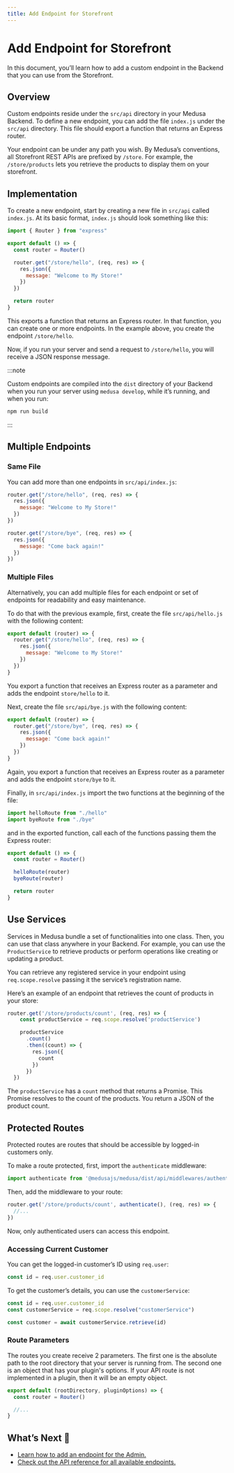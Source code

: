 ```yaml
---
title: Add Endpoint for Storefront
---
```


# Add Endpoint for Storefront

In this document, you’ll learn how to add a custom endpoint in the Backend that you can use from the Storefront.

## Overview

Custom endpoints reside under the `src/api` directory in your Medusa Backend. To define a new endpoint, you can add the file `index.js` under the `src/api` directory. This file should export a function that returns an Express router.

Your endpoint can be under any path you wish. By Medusa’s conventions, all Storefront REST APIs are prefixed by `/store`. For example, the `/store/products` lets you retrieve the products to display them on your storefront.

## Implementation

To create a new endpoint, start by creating a new file in `src/api` called `index.js`. At its basic format, `index.js` should look something like this:

```js
import { Router } from "express"

export default () => {
  const router = Router()

  router.get("/store/hello", (req, res) => {
    res.json({
      message: "Welcome to My Store!"
    })
  })

  return router
}
```

This exports a function that returns an Express router. In that function, you can create one or more endpoints. In the example above, you create the endpoint `/store/hello`.

Now, if you run your server and send a request to `/store/hello`, you will receive a JSON response message.

:::note

Custom endpoints are compiled into the `dist` directory of your Backend when you run your server using `medusa develop`, while it’s running, and when you run:

```bash npm2yarn
npm run build
```

:::

## Multiple Endpoints

### Same File

You can add more than one endpoints in `src/api/index.js`:

```js
router.get("/store/hello", (req, res) => {
  res.json({
    message: "Welcome to My Store!"
  })
})

router.get("/store/bye", (req, res) => {
  res.json({
    message: "Come back again!"
  })
})
```

### Multiple Files

Alternatively, you can add multiple files for each endpoint or set of endpoints for readability and easy maintenance.

To do that with the previous example, first, create the file `src/api/hello.js` with the following content:

```js
export default (router) => {
  router.get("/store/hello", (req, res) => {
    res.json({
      message: "Welcome to My Store!"
    })
  })
}
```

You export a function that receives an Express router as a parameter and adds the endpoint `store/hello` to it.

Next, create the file `src/api/bye.js` with the following content:

```js
export default (router) => {
  router.get("/store/bye", (req, res) => {
    res.json({
      message: "Come back again!"
    })
  })
}
```

Again, you export a function that receives an Express router as a parameter and adds the endpoint `store/bye` to it.

Finally, in `src/api/index.js` import the two functions at the beginning of the file:

```js
import helloRoute from "./hello"
import byeRoute from "./bye"
```

and in the exported function, call each of the functions passing them the Express router:

```js
export default () => {
  const router = Router()

  helloRoute(router)
  byeRoute(router)

  return router
}
```

## Use Services

Services in Medusa bundle a set of functionalities into one class. Then, you can use that class anywhere in your Backend. For example, you can use the `ProductService` to retrieve products or perform operations like creating or updating a product.

You can retrieve any registered service in your endpoint using `req.scope.resolve` passing it the service’s registration name.

Here’s an example of an endpoint that retrieves the count of products in your store:

```js
router.get('/store/products/count', (req, res) => {
    const productService = req.scope.resolve('productService')

    productService
      .count()
      .then((count) => {
        res.json({
          count
        })
      })
  })
```

The `productService` has a `count` method that returns a Promise. This Promise resolves to the count of the products. You return a JSON of the product count.

## Protected Routes

Protected routes are routes that should be accessible by logged-in customers only.

To make a route protected, first, import the `authenticate` middleware:

```js
import authenticate from '@medusajs/medusa/dist/api/middlewares/authenticate'
```

Then, add the middleware to your route:

```jsx
router.get('/store/products/count', authenticate(), (req, res) => {
  //...
})
```

Now, only authenticated users can access this endpoint.

### Accessing Current Customer

You can get the logged-in customer’s ID using `req.user`:

```jsx
const id = req.user.customer_id
```

To get the customer’s details, you can use the `customerService`:

```jsx
const id = req.user.customer_id
const customerService = req.scope.resolve("customerService")

const customer = await customerService.retrieve(id)
```

### Route Parameters

The routes you create receive 2 parameters. The first one is the absolute path to the root directory that your server is running from. The second one is an object that has your plugin's options. If your API route is not implemented in a plugin, then it will be an empty object.

```js
export default (rootDirectory, pluginOptions) => {
  const router = Router()

  //...
}
```

## What’s Next :rocket:

- [Learn how to add an endpoint for the Admin.](/advanced/backend/endpoints/add-admin)
- [Check out the API reference for all available endpoints.](https://docs.medusajs.com/api/store)
